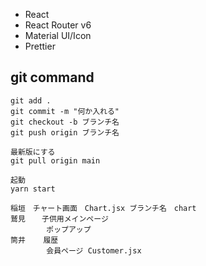 - React
- React Router v6
- Material UI/Icon
- Prettier

## git command

```
git add .
git commit -m "何か入れる"
git checkout -b ブランチ名
git push origin ブランチ名

最新版にする
git pull origin main

起動
yarn start
```

```
稲垣　チャート画面　Chart.jsx ブランチ名　chart
鷲見　  子供用メインページ
        ポップアップ
筒井    履歴
        会員ページ Customer.jsx
```